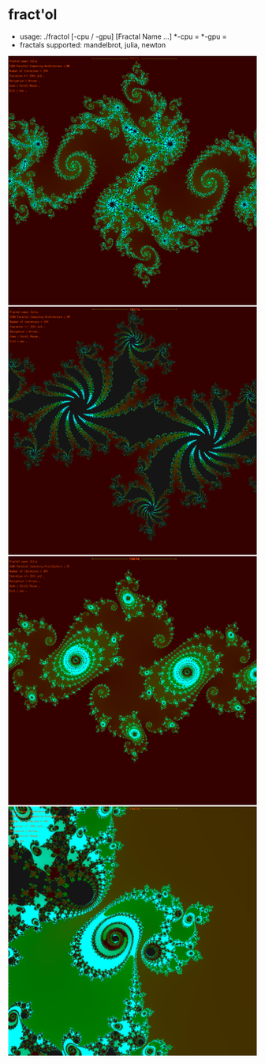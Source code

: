 fract'ol
=========

- usage: ./fractol [-cpu / -gpu]	[Fractal Name ...]
	*-cpu =
	*-gpu =
- fractals supported: mandelbrot, julia, newton

![alt tag](img/sc1.png)
![alt tag](img/sc2.png)
![alt tag](img/sc4.png)
![alt tag](img/sc3.png)
